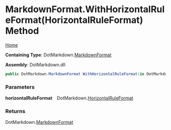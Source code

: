 # MarkdownFormat\.WithHorizontalRuleFormat\(HorizontalRuleFormat\) Method

[Home](../../../README.md)

**Containing Type**: DotMarkdown\.[MarkdownFormat](../README.md)

**Assembly**: DotMarkdown\.dll

```csharp
public DotMarkdown.MarkdownFormat WithHorizontalRuleFormat(in DotMarkdown.HorizontalRuleFormat horizontalRuleFormat)
```

### Parameters

**horizontalRuleFormat** &ensp; DotMarkdown\.[HorizontalRuleFormat](../../HorizontalRuleFormat/README.md)

### Returns

DotMarkdown\.[MarkdownFormat](../README.md)

